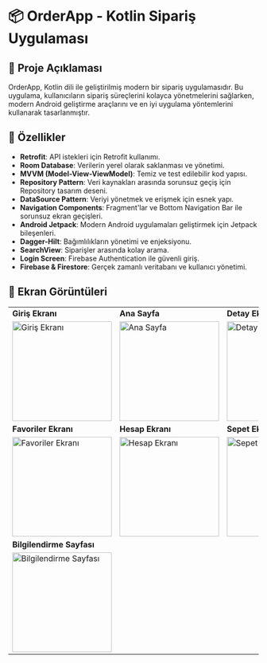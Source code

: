 # 📦 OrderApp - Kotlin Sipariş Uygulaması
## 📖 Proje Açıklaması
OrderApp, Kotlin dili ile geliştirilmiş modern bir sipariş uygulamasıdır. Bu uygulama, kullanıcıların sipariş süreçlerini kolayca yönetmelerini sağlarken, modern Android geliştirme araçlarını ve en iyi uygulama yöntemlerini kullanarak tasarlanmıştır.

## 🚀 Özellikler

- **Retrofit**: API istekleri için Retrofit kullanımı.
- **Room Database**: Verilerin yerel olarak saklanması ve yönetimi.
- **MVVM (Model-View-ViewModel)**: Temiz ve test edilebilir kod yapısı.
- **Repository Pattern**: Veri kaynakları arasında sorunsuz geçiş için Repository tasarım deseni.
- **DataSource Pattern**: Veriyi yönetmek ve erişmek için esnek yapı.
- **Navigation Components**: Fragment'lar ve Bottom Navigation Bar ile sorunsuz ekran geçişleri.
- **Android Jetpack**: Modern Android uygulamaları geliştirmek için Jetpack bileşenleri.
- **Dagger-Hilt**: Bağımlılıkların yönetimi ve enjeksiyonu.
- **SearchView**: Siparişler arasında kolay arama.
- **Login Screen**: Firebase Authentication ile güvenli giriş.
- **Firebase & Firestore**: Gerçek zamanlı veritabanı ve kullanıcı yönetimi.

## 📸 Ekran Görüntüleri

<div align="center">
  <table>
    <tr>
      <td><b>Giriş Ekranı</b></td>
      <td><b>Ana Sayfa</b></td>
      <td><b>Detay Ekranı</b></td>
    </tr>
    <tr>
      <td><img src="https://github.com/ismetbugra/SiparisUygulamasi/assets/125869439/bee3d283-9cb2-4053-b955-4f968b925c92" alt="Giriş Ekranı" width="200"/></td>
      <td><img src="https://github.com/ismetbugra/SiparisUygulamasi/assets/125869439/59b80052-6da1-4285-b1e1-88a1b2fcb988" alt="Ana Sayfa" width="200"/></td>
      <td><img src="https://github.com/ismetbugra/SiparisUygulamasi/assets/125869439/3548e1da-e140-4ed6-8358-32286ef77a3e" alt="Detay Ekranı" width="200"/></td>
    </tr>
    <tr>
      <td><b>Favoriler Ekranı</b></td>
      <td><b>Hesap Ekranı</b></td>
      <td><b>Sepet Ekranı</b></td>
    </tr>
    <tr>
      <td><img src="https://github.com/ismetbugra/SiparisUygulamasi/assets/125869439/a9800eda-970f-46b4-bac5-ba04b69d2be2" alt="Favoriler Ekranı" width="200"/></td>
      <td><img src="https://github.com/ismetbugra/SiparisUygulamasi/assets/125869439/30ff572a-ed21-40da-b493-50dd6a618a67" alt="Hesap Ekranı" width="200"/></td>
      <td><img src="https://github.com/ismetbugra/SiparisUygulamasi/assets/125869439/27b2b567-e61e-48c4-9b33-2b3aa3182d4b" alt="Sepet Ekranı" width="200"/></td>
    </tr>
    <tr>
      <td><b>Bilgilendirme Sayfası</b></td>
    </tr>
    <tr>
      <td><img src="https://github.com/ismetbugra/SiparisUygulamasi/assets/125869439/72bba482-b644-4a01-9f1a-7d08bf72aa43" alt="Bilgilendirme Sayfası" width="200"/></td>
    </tr>
  </table>
</div>
